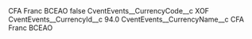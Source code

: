 <?xml version="1.0" encoding="UTF-8"?>
<CustomMetadata xmlns="http://soap.sforce.com/2006/04/metadata" xmlns:xsi="http://www.w3.org/2001/XMLSchema-instance" xmlns:xsd="http://www.w3.org/2001/XMLSchema">
    <label>CFA Franc BCEAO</label>
    <protected>false</protected>
    <values>
        <field>CventEvents__CurrencyCode__c</field>
        <value xsi:type="xsd:string">XOF</value>
    </values>
    <values>
        <field>CventEvents__CurrencyId__c</field>
        <value xsi:type="xsd:double">94.0</value>
    </values>
    <values>
        <field>CventEvents__CurrencyName__c</field>
        <value xsi:type="xsd:string">CFA Franc BCEAO</value>
    </values>
</CustomMetadata>
